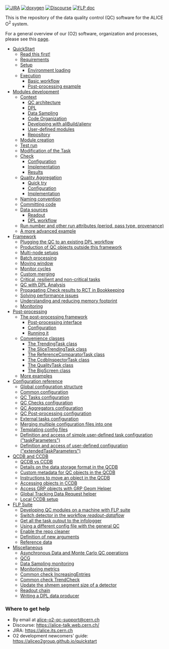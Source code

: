 <!--  \cond EXCLUDE_FOR_DOXYGEN -->
[![JIRA](https://img.shields.io/badge/JIRA-Report%20issue-blue.svg)](https://alice.its.cern.ch/jira/secure/CreateIssue.jspa?pid=11201&issuetype=1)
[![doxygen](https://img.shields.io/badge/doxygen-documentation-blue.svg)](https://aliceo2group.github.io/QualityControl/)
[![Discourse](https://img.shields.io/badge/discourse-Get%20help-blue.svg)](https://alice-talk.web.cern.ch/)
[![FLP doc](https://img.shields.io/badge/FLP-documentation-blue.svg)](https://alice-flp.docs.cern.ch/)

<!--  \endcond  --> 

This is the repository of the data quality control (QC) software for the ALICE O<sup>2</sup> system. 
 
For a general overview of our (O2) software, organization and processes, please see this [page](https://aliceo2group.github.io/).

* [QuickStart](doc/QuickStart.md)
    * [Read this first!](doc/QuickStart.md#read-this-first)
    * [Requirements](doc/QuickStart.md#requirements)
    * [Setup](doc/QuickStart.md#setup)
        * [Environment loading](doc/QuickStart.md#environment-loading)
    * [Execution](doc/QuickStart.md#execution)
        * [Basic workflow](doc/QuickStart.md#basic-workflow)
        * [Post-processing example](doc/QuickStart.md#post-processing-example)
* [Modules development](doc/ModulesDevelopment.md)
    * [Context](doc/ModulesDevelopment.md#context)
        * [QC architecture](doc/ModulesDevelopment.md#qc-architecture)
        * [DPL](doc/ModulesDevelopment.md#dpl)
        * [Data Sampling](doc/ModulesDevelopment.md#data-sampling)
        * [Code Organization](doc/ModulesDevelopment.md#code-organization)
        * [Developing with aliBuild/alienv](doc/ModulesDevelopment.md#developing-with-alibuildalienv)
        * [User-defined modules](doc/ModulesDevelopment.md#user-defined-modules)
        * [Repository](doc/ModulesDevelopment.md#repository)
    * [Module creation](doc/ModulesDevelopment.md#module-creation)
    * [Test run](doc/ModulesDevelopment.md#test-run)
    * [Modification of the Task](doc/ModulesDevelopment.md#modification-of-the-task)
    * [Check](doc/ModulesDevelopment.md#check)
        * [Configuration](doc/ModulesDevelopment.md#configuration)
        * [Implementation](doc/ModulesDevelopment.md#implementation)
        * [Results](doc/ModulesDevelopment.md#results)
    * [Quality Aggregation](doc/ModulesDevelopment.md#quality-aggregation)
        * [Quick try](doc/ModulesDevelopment.md#quick-try)
        * [Configuration](doc/ModulesDevelopment.md#configuration-1)
        * [Implementation](doc/ModulesDevelopment.md#implementation-1)
    * [Naming convention](doc/ModulesDevelopment.md#naming-convention)
    * [Committing code](doc/ModulesDevelopment.md#committing-code)
    * [Data sources](doc/ModulesDevelopment.md#data-sources)
        * [Readout](doc/ModulesDevelopment.md#readout)
        * [DPL workflow](doc/ModulesDevelopment.md#dpl-workflow)
    * [Run number and other run attributes (period, pass type, provenance)](doc/ModulesDevelopment.md#run-number-and-other-run-attributes-period-pass-type-provenance)
    * [A more advanced example](doc/ModulesDevelopment.md#a-more-advanced-example)
* [Framework](doc/Framework.md)
    * [Plugging the QC to an existing DPL workflow](doc/Framework.md#plugging-the-qc-to-an-existing-dpl-workflow)
    * [Production of QC objects outside this framework](doc/Framework.md#production-of-qc-objects-outside-this-framework)
    * [Multi-node setups](doc/Framework.md#multi-node-setups)
    * [Batch processing](doc/Framework.md#batch-processing)
    * [Moving window](doc/Framework.md#moving-window)
    * [Monitor cycles](doc/Framework.md#monitor-cycles)
    * [Custom merging](doc/Framework.md#custom-merging)
    * [Critical, resilient and non-critical tasks](doc/Framework.md#critical-resilient-and-non-critical-tasks)
    * [QC with DPL Analysis](doc/Framework.md#qc-with-dpl-analysis)
    * [Propagating Check results to RCT in Bookkeeping](doc/Framework.md#propagating-check-results-to-rct-in-bookkeeping)
    * [Solving performance issues](doc/Framework.md#solving-performance-issues)
    * [Understanding and reducing memory footprint](doc/Framework.md#understanding-and-reducing-memory-footprint)
    * [Monitoring](doc/Framework.md#monitoring)
* [Post-processing](doc/PostProcessing.md)
    * [The post-processing framework](doc/PostProcessing#the-post-processing-framework)
        * [Post-processing interface](doc/PostProcessing#post-processing-interface)
        * [Configuration](doc/PostProcessing#configuration)
        * [Running it](doc/PostProcessing#running-it)
    * [Convenience classes](doc/PostProcessing#convenience-classes)
        * [The TrendingTask class](doc/PostProcessing#the-trendingtask-class)
        * [The SliceTrendingTask class](doc/PostProcessing#the-slicetrendingtask-class)
        * [The ReferenceComparatorTask class](doc/PostProcessing#the-referencecomparatortask-class)
        * [The CcdbInspectorTask class](doc/PostProcessing#the-ccdbinspectortask-class)
        * [The QualityTask class](doc/PostProcessing#the-qualitytask-class)
        * [The BigScreen class](doc/PostProcessing#the-bigscreen-class)
    * [More examples](#more-examples)
* [Configuration reference](doc/Configuration.md)
    * [Global configuration structure](doc/Configuration.md#global-configuration-structure)
    * [Common configuration](doc/Configuration.md#common-configuration)
    * [QC Tasks configuration](doc/Configuration.md#qc-tasks-configuration)
    * [QC Checks configuration](doc/Configuration.md#qc-checks-configuration)
    * [QC Aggregators configuration](doc/Configuration.md#qc-aggregators-configuration)
    * [QC Post-processing configuration](doc/Configuration.md#qc-post-processing-configuration)
    * [External tasks configuration](doc/Configuration.md#external-tasks-configuration)
    * [Merging multiple configuration files into one](doc/Configuration.md#merging-multiple-configuration-files-into-one)
    * [Templating config files](doc/Configuration.md#templating-config-files)
    * [Definition and access of simple user-defined task configuration ("taskParameters")](doc/Configuration.md#definition-and-access-of-simple-user-defined-task-configuration-taskparameters)
    * [Definition and access of user-defined configuration ("extendedTaskParameters")](doc/Configuration.md#definition-and-access-of-user-defined-configuration-extendedtaskparameters)
* [QCDB and CCDB](doc/QCDB.md)
    * [QCDB vs CCDB](doc/QCDB.md#qcdb-vs-ccdb)
    * [Details on the data storage format in the QCDB](doc/QCDB.md#details-on-the-data-storage-format-in-the-qcdb)
    * [Custom metadata for QC objects in the QCDB](doc/QCDB.md#custom-metadata-for-qc-objects-in-the-qcdb)
    * [Instructions to move an object in the QCDB](doc/QCDB.md#instructions-to-move-an-object-in-the-qcdb)
    * [Accessing objects in CCDB](doc/QCDB.md#accessing-objects-in-ccdb)
    * [Access GRP objects with GRP Geom Helper](doc/QCDB.md#access-grp-objects-with-grp-geom-helper)
    * [Global Tracking Data Request helper](doc/QCDB.md#global-tracking-data-request-helper)
    * [Local CCDB setup](doc/QCDB.md#local-ccdb-setup)
* [FLP Suite](doc/FLPsuite.md)
    * [Developing QC modules on a machine with FLP suite](doc/FLPsuite.md#developing-qc-modules-on-a-machine-with-flp-suite)
    * [Switch detector in the workflow <em>readout-dataflow</em>](doc/FLPsuite.md#switch-detector-in-the-workflow-readout-dataflow)
    * [Get all the task output to the infologger](doc/FLPsuite.md#get-all-the-task-output-to-the-infologger)
    * [Using a different config file with the general QC](doc/FLPsuite.md#using-a-different-config-file-with-the-general-qc)
    * [Enable the repo cleaner](doc/FLPsuite.md#enable-the-repo-cleaner)
    * [Definition of new arguments](doc/FLPsuite.md#definition-of-new-arguments)
    * [Reference data](doc/FLPsuite.md#reference-data)
* [Miscellaneous](doc/Miscellaneous.md)
    * [Asynchronous Data and Monte Carlo QC operations](doc/Miscellaneous.md#asynchronous-data-and-monte-carlo-qc-operations)
    * [QCG](doc/Miscellaneous.md#qcg)
    * [Data Sampling monitoring](doc/Miscellaneous.md#data-sampling-monitoring)
    * [Monitoring metrics](doc/Miscellaneous.md#monitoring-metrics)
    * [Common check IncreasingEntries](doc/Miscellaneous.md#common-check-increasingentries)
    * [Common check TrendCheck](doc/Miscellaneous.md#common-check-trendcheck)
    * [Update the shmem segment size of a detector](doc/Miscellaneous.md#update-the-shmem-segment-size-of-a-detector)
    * [Readout chain](doc/Miscellaneous.md#readout-chain)
    * [Writing a DPL data producer](doc/Miscellaneous.md#writing-a-dpl-data-producer)

### Where to get help

* By email at [alice-o2-qc-support@cern.ch](mailto:alice-o2-qc-support@cern.ch) 
* Discourse: https://alice-talk.web.cern.ch/
* JIRA: https://alice.its.cern.ch
* O2 development newcomers' guide: https://aliceo2group.github.io/quickstart
